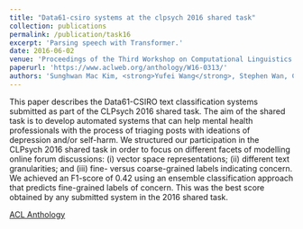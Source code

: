 ```yaml
---
title: "Data61-csiro systems at the clpsych 2016 shared task"
collection: publications
permalink: /publication/task16
excerpt: 'Parsing speech with Transformer.'
date: 2016-06-02
venue: 'Proceedings of the Third Workshop on Computational Linguistics and Clinical Psychology'
paperurl: 'https://www.aclweb.org/anthology/W16-0313/'
authors: 'Sunghwan Mac Kim, <strong>Yufei Wang</strong>, Stephen Wan, Cécile Paris'
---
```

This paper describes the Data61-CSIRO text classification systems submitted as part of the CLPsych 2016 shared task. The aim of the shared task is to develop automated systems that can help mental health professionals with the process of triaging posts with ideations of depression and/or self-harm. We structured our participation in the CLPsych 2016 shared task in order to focus on different facets of modelling online forum discussions: (i) vector space representations; (ii) different text granularities; and (iii) fine- versus coarse-grained labels indicating concern. We achieved an F1-score of 0.42 using an ensemble classification approach that predicts fine-grained labels of concern. This was the best score obtained by any submitted system in the 2016 shared task.

[ACL Anthology](https://www.aclweb.org/anthology/W16-0313/)
